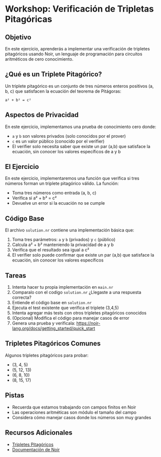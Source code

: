 # Workshop: Verificación de Tripletas Pitagóricas

## Objetivo
En este ejercicio, aprenderás a implementar una verificación de tripletes pitagóricos usando Noir, un lenguaje de programación para circuitos aritméticos de cero conocimiento.

## ¿Qué es un Triplete Pitagórico?
Un triplete pitagórico es un conjunto de tres números enteros positivos (a, b, c) que satisfacen la ecuación del teorema de Pitágoras:
```
a² + b² = c²
```

## Aspectos de Privacidad
En este ejercicio, implementamos una prueba de conocimiento cero donde:
- `a` y `b` son valores privados (solo conocidos por el prover)
- `c` es un valor público (conocido por el verifier)
- El verifier solo necesita saber que existe un par (a,b) que satisface la ecuación, sin conocer los valores específicos de a y b

## El Ejercicio
En este ejercicio, implementaremos una función que verifica si tres números forman un triplete pitagórico válido. La función:
- Toma tres números como entrada (a, b, c)
- Verifica si a² + b² = c²
- Devuelve un error si la ecuación no se cumple

## Código Base
El archivo `solution.nr` contiene una implementación básica que:
1. Toma tres parámetros: `a` y `b` (privados) y `c` (público)
2. Calcula a² + b² manteniendo la privacidad de a y b
3. Verifica que el resultado sea igual a c²
4. El verifier solo puede confirmar que existe un par (a,b) que satisface la ecuación, sin conocer los valores específicos

## Tareas
1. Intenta hacer tu propia implementación en `main.nr`
2. Comparalo con el codigo `solution.nr` ¿Llegaste a una respuesta correcta?
3. Entiende el código base en `solution.nr`
4. Ejecuta el test existente que verifica el triplete (3,4,5)
5. Intenta agregar más tests con otros tripletes pitagóricos conocidos
6. (Opcional) Modifica el código para manejar casos de error
7. Genera una prueba y verificala: https://noir-lang.org/docs/getting_started/quick_start

## Tripletes Pitagóricos Comunes
Algunos tripletes pitagóricos para probar:
- (3, 4, 5)
- (5, 12, 13)
- (6, 8, 10)
- (8, 15, 17)

## Pistas
- Recuerda que estamos trabajando con campos finitos en Noir
- Las operaciones aritméticas son módulo el tamaño del campo
- Considera cómo manejar casos donde los números son muy grandes

## Recursos Adicionales
- [Tripletes Pitagóricos](https://es.wikipedia.org/wiki/Terna_pitag%C3%B3rica)
- [Documentación de Noir](https://docs.noir-lang.org/)
